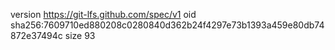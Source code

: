 version https://git-lfs.github.com/spec/v1
oid sha256:7609710ed880208c0280840d362b24f4297e73b1393a459e80db74872e37494c
size 93

